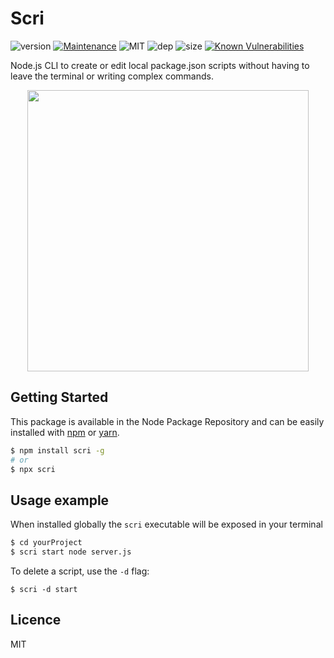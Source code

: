 # Scri
![version](https://img.shields.io/badge/dynamic/json.svg?url=https://raw.githubusercontent.com/fraxken/scri/master/package.json&query=$.version&label=Version)
[![Maintenance](https://img.shields.io/badge/Maintained%3F-yes-green.svg)](https://github.com/fraxken/scri/commit-activity)
![MIT](https://img.shields.io/github/license/mashape/apistatus.svg)
![dep](https://img.shields.io/david/fraxken/scri)
![size](https://img.shields.io/bundlephobia/min/scri)
[![Known Vulnerabilities](https://snyk.io//test/github/fraxken/scri/badge.svg?targetFile=package.json)](https://snyk.io//test/github/fraxken/scri?targetFile=package.json)

Node.js CLI to create or edit local package.json scripts without having to leave the terminal or writing complex commands.

<p align="center">
    <img src="https://i.imgur.com/HCGMeEs.png" height="450">
</p>

## Getting Started
This package is available in the Node Package Repository and can be easily installed with [npm](https://docs.npmjs.com/getting-started/what-is-npm) or [yarn](https://yarnpkg.com).

```bash
$ npm install scri -g
# or
$ npx scri
```

## Usage example
When installed globally the `scri` executable will be exposed in your terminal

```bash
$ cd yourProject
$ scri start node server.js
```

To delete a script, use the `-d` flag:
```
$ scri -d start
```

## Licence
MIT
